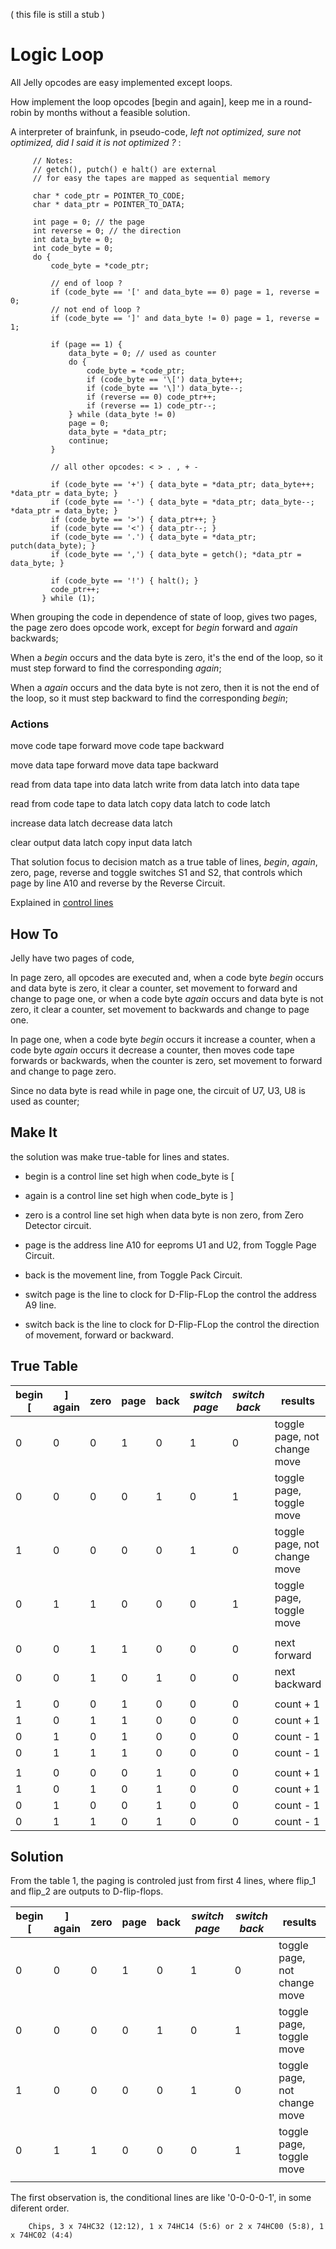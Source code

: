 
( this file is still a stub ) 

# Logic Loop

All Jelly opcodes are easy implemented except loops. 

How implement the loop opcodes \[begin and again\], keep me in a round-robin by months without a feasible solution.

A interpreter of brainfunk, in pseudo-code, _left not optimized, sure not optimized, did I said it is not optimized ?_ :

         // Notes:
         // getch(), putch() e halt() are external
         // for easy the tapes are mapped as sequential memory
         
         char * code_ptr = POINTER_TO_CODE;
         char * data_ptr = POINTER_TO_DATA;
         
         int page = 0; // the page
         int reverse = 0; // the direction
         int data_byte = 0;
         int code_byte = 0;
         do {
             code_byte = *code_ptr;
             
             // end of loop ?
             if (code_byte == '[' and data_byte == 0) page = 1, reverse = 0;
             // not end of loop ?
             if (code_byte == ']' and data_byte != 0) page = 1, reverse = 1;
            
             if (page == 1) { 
                 data_byte = 0; // used as counter
                 do {
                     code_byte = *code_ptr;
                     if (code_byte == '\[') data_byte++;
                     if (code_byte == '\]') data_byte--;
                     if (reverse == 0) code_ptr++;
                     if (reverse == 1) code_ptr--;
                 } while (data_byte != 0)
                 page = 0;
                 data_byte = *data_ptr;
                 continue;
             }
             
             // all other opcodes: < > . , + -
             
             if (code_byte == '+') { data_byte = *data_ptr; data_byte++; *data_ptr = data_byte; }
             if (code_byte == '-') { data_byte = *data_ptr; data_byte--; *data_ptr = data_byte; }
             if (code_byte == '>') { data_ptr++; }
             if (code_byte == '<') { data_ptr--; }
             if (code_byte == '.') { data_byte = *data_ptr; putch(data_byte); }
             if (code_byte == ',') { data_byte = getch(); *data_ptr = data_byte; }

             if (code_byte == '!') { halt(); }
             code_ptr++;
           } while (1);

           
         
When grouping the code in dependence of state of loop, gives two pages, the page zero does opcode work, except for _begin_ forward and _again_ backwards;

When a _begin_ occurs and the data byte is zero, it's the end of the loop, so it must step forward to find the corresponding _again_;

When a _again_ occurs and the data byte is not zero, then it is not the end of the loop, so it must step backward to find the corresponding _begin_;

### Actions

move code tape forward
move code tape backward

move data tape forward
move data tape backward

read from data tape into data latch
write from data latch into data tape

read from code tape to data latch
copy data latch to code latch

increase data latch
decrease data latch

clear output data latch
copy  input data latch

That solution focus to decision match as a true table of lines, _begin_, _again_, zero, page, reverse and toggle switches S1 and S2, that controls which page by line A10 and reverse by the Reverse Circuit.

Explained in [control lines](documents/LogicLoop.md)

## How To

Jelly have two pages of code, 

In page zero, all opcodes are executed and, when a code byte _begin_ occurs and data byte is zero, it clear a counter, set movement to forward and change to page one, or when a code byte _again_ occurs and data byte is not zero, it clear a counter, set movement to backwards and change to page one.

In page one, when a code byte _begin_ occurs it increase a counter, when a code byte _again_ occurs it decrease a counter,  then moves code tape forwards or backwards, when the counter is zero, set movement to forward and change to page zero.

Since no data byte is read while in page one, the circuit of U7, U3, U8 is used as counter;

## Make It

the solution was make true-table for lines and states.

- begin is a control line set high when code_byte is [

- again is a control line set high when code_byte is ]

- zero is a control line set high when data byte is non zero, from Zero Detector circuit. 

- page is the address line A10 for eeproms U1 and U2, from Toggle Page Circuit.

- back is the movement line, from Toggle Pack Circuit.

- switch page is the line to clock for D-Flip-FLop the control the address A9 line.

- switch back is the line to clock for D-Flip-FLop the control the direction of movement, forward or backward.

## True Table

   | begin \[ | \] again | zero | page | back | _switch page_ | _switch back_ | results |
   | --- | --- | --- | --- | --- | --- | --- | --- |
   | 0 | 0 | 0 | 1 | 0 | 1 | 0 | toggle page, not change move |
   | 0 | 0 | 0 | 0 | 1 | 0 | 1 | toggle page, toggle move |
   | 1  | 0 | 0 | 0 | 0 | 1 | 0 | toggle page, not change move  |
   | 0 | 1 | 1 | 0 | 0 | 0 | 1 | toggle page, toggle move  |
   |  |  |  |  |  |  |  |  |
   | 0 | 0 | 1 | 1 | 0 | 0 | 0 | next forward |
   | 0 | 0 | 1 | 0 | 1 | 0 | 0 | next backward |
   |  |  |  |  |  |  |  |  |
   | 1 | 0 | 0 | 1 | 0 | 0 | 0 | count + 1 |
   | 1 | 0 | 1 | 1 | 0 | 0 | 0 | count + 1 |
   | 0 | 1 | 0 | 1 | 0 | 0 | 0 | count - 1 |
   | 0 | 1 | 1 | 1 | 0 | 0 | 0 | count - 1 |
   |  |  |  |  |  |  |  |  |
   | 1 | 0 | 0 | 0 | 1 | 0 | 0 | count + 1 |
   | 1 | 0 | 1 | 0 | 1 | 0 | 0 | count + 1 |
   | 0 | 1 | 0 | 0 | 1 | 0 | 0 | count - 1 |
   | 0 | 1 | 1 | 0 | 1 | 0 | 0 | count - 1 |

## Solution

From the table 1, the paging is controled just from first 4 lines, where flip_1 and flip_2 are outputs to D-flip-flops.

 | begin \[ | \] again | zero | page | back | _switch page_ | _switch back_ | results |
   | --- | --- | --- | --- | --- | --- | --- | --- |
   | 0 | 0 | 0 | 1 | 0 | 1 | 0 | toggle page, not change move |
   | 0 | 0 | 0 | 0 | 1 | 0 | 1 | toggle page, toggle move |
   | 1  | 0 | 0 | 0 | 0 | 1 | 0 | toggle page, not change move  |
   | 0 | 1 | 1 | 0 | 0 | 0 | 1 | toggle page, toggle move  |
   |  |  |  |  |  |  |  |  |
      
The first observation is, the conditional lines are like '0-0-0-0-1', in some diferent order. 

         
        Chips, 3 x 74HC32 (12:12), 1 x 74HC14 (5:6) or 2 x 74HC00 (5:8), 1 x 74HC02 (4:4)

